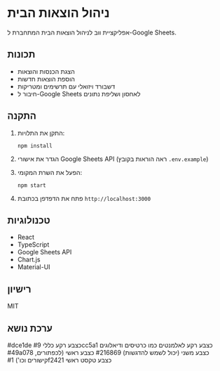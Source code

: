 # ניהול הוצאות הבית

אפליקציית ווב לניהול הוצאות הבית המתחברת ל-Google Sheets.

## תכונות

- הצגת הכנסות והוצאות
- הוספת הוצאות חדשות
- דשבורד ויזואלי עם תרשימים ומטריקות
- חיבור ל-Google Sheets לאחסון ושליפת נתונים

## התקנה

1. התקן את התלויות:
   ```
   npm install
   ```

2. הגדר את אישורי Google Sheets API (ראה הוראות בקובץ `.env.example`)

3. הפעל את השרת המקומי:
   ```
   npm start
   ```

4. פתח את הדפדפן בכתובת `http://localhost:3000`

## טכנולוגיות

- React
- TypeScript
- Google Sheets API
- Chart.js
- Material-UI

## רישיון

MIT

## ערכת נושא
#dce1de כצבע רקע כללי
#9cc5a1 כצבע רקע לאלמנטים כמו כרטיסים ודיאלוגים
#49a078 כצבע משני (יכול לשמש להדגשות)
#216869 כצבע ראשי (לכפתורים, קישורים וכו')
#1f2421 כצבע טקסט ראשי
